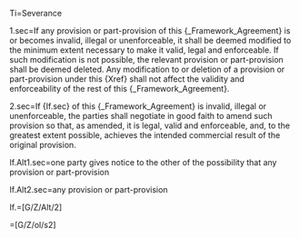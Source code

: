 Ti=Severance

1.sec=If any provision or part-provision of this {_Framework_Agreement} is or becomes invalid, illegal or unenforceable, it shall be deemed modified to the minimum extent necessary to make it valid, legal and enforceable. If such modification is not possible, the relevant provision or part-provision shall be deemed deleted. Any modification to or deletion of a provision or part-provision under this {Xref} shall not affect the validity and enforceability of the rest of this {_Framework_Agreement}.

2.sec=If {If.sec} of this {_Framework_Agreement} is invalid, illegal or unenforceable, the parties shall negotiate in good faith to amend such provision so that, as amended, it is legal, valid and enforceable, and, to the greatest extent possible, achieves the intended commercial result of the original provision.

If.Alt1.sec=one party gives notice to the other of the possibility that any provision or part-provision

If.Alt2.sec=any provision or part-provision

If.=[G/Z/Alt/2]

=[G/Z/ol/s2]
